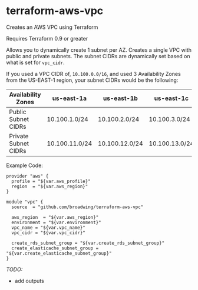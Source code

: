 # terraform-aws-vpc
Creates an AWS VPC using Terraform

Requires Terraform 0.9 or greater

Allows you to dynamically create 1 subnet per AZ. Creates a single VPC with public and private subnets. The subnet CIDRs are dynamically set based on what is set for `vpc_cidr`.

If you used a VPC CIDR of, `10.100.0.0/16`, and used 3 Availability Zones from the US-EAST-1 region, your subnet CIDRs would be the following:

| Availability Zones | us-east-1a    | us-east-1b    | us-east-1c    |
|--------------------|---------------|---------------|---------------|
| Public Subnet CIDRs       | 10.100.1.0/24 | 10.100.2.0/24 | 10.100.3.0/24 |
| Private Subnet CIDRs      | 10.100.11.0/24| 10.100.12.0/24| 10.100.13.0/24|


Example Code:

```
provider "aws" {
  profile = "${var.aws_profile}"
  region  = "${var.aws_region}"
}

module "vpc" {
  source  = "github.com/broadwing/terraform-aws-vpc"

  aws_region  = "${var.aws_region}"
  environment = "${var.environment}"
  vpc_name = "${var.vpc_name}"
  vpc_cidr = "${var.vpc_cidr}"

  create_rds_subnet_group = "${var.create_rds_subnet_group}"
  create_elasticache_subnet_group = "${var.create_elasticache_subnet_group}"
}
```


*TODO:*
* add outputs
